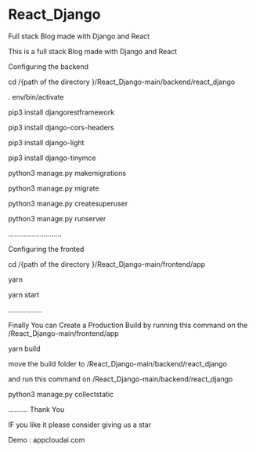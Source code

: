# React_Django
Full stack Blog made with Django and React

This is a full stack Blog made with Django and React 




Configuring the backend 



cd /{path of the directory }/React_Django-main/backend/react_django

 

. env/bin/activate

pip3 install djangorestframework

pip3 install django-cors-headers

pip3 install django-light

pip3 install django-tinymce



python3 manage.py makemigrations

python3 manage.py migrate

python3  manage.py createsuperuser

python3 manage.py runserver

...........................

Configuring the fronted 

cd /{path of the directory }/React_Django-main/frontend/app


yarn

yarn start 

.................

Finally You can Create a Production Build by running this command on the /React_Django-main/frontend/app

 
yarn build

move the build folder to /React_Django-main/backend/react_django

and run this command on /React_Django-main/backend/react_django

python3 manage.py collectstatic

..........
Thank You 

IF you like it please consider giving us a star

Demo : appcloudai.com
